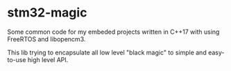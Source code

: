 # stm32-magic
Some common code for my embeded projects written in C++17 with using FreeRTOS and libopencm3.

This lib trying to encapsulate all low level "black magic" to simple and easy-to-use high level API.
